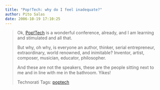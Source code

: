```yaml
---
title: "Pop!Tech: why do I feel inadequate?"
author: Pito Salas
date: 2006-10-19 17:10:25
---
```


>
> Ok, [Pop!Tech](<http://onsite.poptech.org/>) is a wonderful conference,
> already, and I am learning and stimulated and all that.
>
> But why, oh why, is everyone an author, thinker, serial entrepreneur,
> extraordinary, world renowned, and inimitable? Inventor, artist, composer,
> musician, educator, philosopher.
>
> And these are not the speakers, these are the people sitting next to me and
> in line with me in the bathroom. Yikes!
>
> Technorati Tags: [poptech](<http://technorati.com/tag/poptech>)


